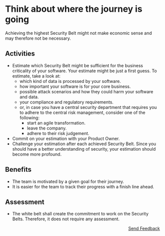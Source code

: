# Think about where the journey is going

Achieving the highest Security Belt might not make economic sense and may therefore not be necessary.

## Activities

- Estimate which Security Belt might be sufficient for the business criticality of your software. Your estimate might be just a first guess. To estimate, take a look at:
  - which kind of data is processed by your software.
  - how important your software is for your core business.
  - possible attack scenarios and how they could harm your software and data.
  - your compliance and regulatory requirements.
  - or, in case you have a central security department that requires you to adhere to the central risk management, consider one of the following:
    - start an agile transformation.
    - leave the company.
    - adhere to their risk judgement.
- Commit on your estimation with your Product Owner.
- Challenge your estimation after each achieved Security Belt. Since you should have a better understanding of security, your estimation should become more profound.

## Benefits

- The team is motivated by a given goal for their journey.
- It is easier for the team to track their progress with a finish line ahead.

## Assessment

- The white belt shall create the commitment to work on the Security Belts. Therefore, it does not require any assessment.

<p align="right"><a href="https://www.surveymonkey.de/r/MNWNVRB">Send Feedback</a></p>

